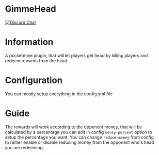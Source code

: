# GimmeHead
[![Discord Chat](https://img.shields.io/discord/490677165289897995.svg)](https://discord.gg/M7FA5D3)
 
# Information
A pocketmine plugin, that will let players get head by killing players and redeem rewards from the head
# Configuration
You can mostly setup everything in the config.yml file
# Guide
The rewards will work according to the opponent money, that will be calculated by a percentage you can edit in config `money-percent` option to setup the percentage you want.
You can change `reduce-money` from config to rather enable or disable reducing money from the opponent who's head you are redeeming


